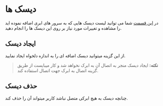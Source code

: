 # دیسک ها

در [این قسمت](https://panel.virakcloud.com/instances/volumes) شما می توانید لیست دیسک هایی که به سرور های ابری اضافه نموده اید را مشاهده و تغییرات مورد نیاز بر روی این دیسک ها را انجام دهید.

<DarkModeImage
  dark-src="/images/guides/fa/dark/instances/disk/disk-list.png"
  light-src="/images/guides/fa/light/instances/disk/disk-list.png"
  alt="Registration image"
/>

## ایجاد دیسک

از این گزینه میتوانید دیسک اضافه ای را به اندازه دلخواه ایجاد نمایید.

<DarkModeImage
  dark-src="/images/guides/fa/dark/instances/disk/disk-create.png"
  light-src="/images/guides/fa/light/instances/disk/disk-create.png"
  alt="Registration image"
/>

> **نکته:** ایجاد دیسک منجر به اتصال آن به ابرک نخواهد شد و کار میبایست از طریق گزینه اتصال به ابرک جهت اتصال استفاده کند.

## حذف دیسک

چنانچه دیسک به هیچ ابرکی متصل نباشد کاربر میتواند آن را حذف کند.

